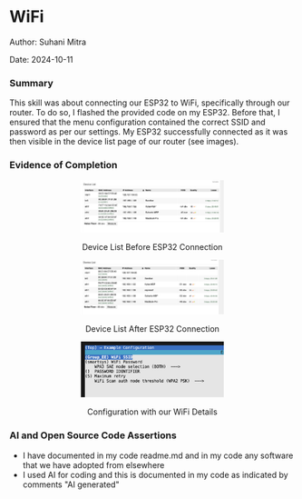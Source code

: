 #  WiFi

Author: Suhani Mitra

Date: 2024-10-11

### Summary

This skill was about connecting our ESP32 to WiFi, specifically through our router. To do so, I flashed the provided code on my ESP32. Before that, I ensured that the menu configuration contained the correct SSID and password as per our settings. My ESP32 successfully connected as it was then visible in the device list page of our router (see images).

### Evidence of Completion

<p align="center">
<img src="./images/list_before.png" width="50%">
</p>
<p align="center">
Device List Before ESP32 Connection
</p>

<p align="center">
<img src="./images/list_after.png" width="50%">
</p>
<p align="center">
Device List After ESP32 Connection
</p>

<p align="center">
<img src="./images/menuconfig.png" width="50%">
</p>
<p align="center">
Configuration with our WiFi Details
</p>


### AI and Open Source Code Assertions

- I have documented in my code readme.md and in my code any
software that we have adopted from elsewhere
- I used AI for coding and this is documented in my code as
indicated by comments "AI generated" 



